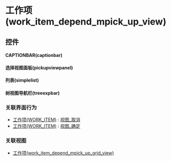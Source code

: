 # 工作项(work_item_depend_mpick_up_view)  <!-- {docsify-ignore-all} -->



## 控件
#### CAPTIONBAR(captionbar)
#### 选择视图面板(pickupviewpanel)
#### 列表(simplelist)
#### 树视图导航栏(treeexpbar)


### 关联界面行为
  * [工作项(WORK_ITEM)](module/ProjMgmt/work_item) : [视图_取消](module/ProjMgmt/work_item#界面行为)
  * [工作项(WORK_ITEM)](module/ProjMgmt/work_item) : [视图_确定](module/ProjMgmt/work_item#界面行为)

### 关联视图
  * [工作项(work_item_depend_mpick_up_grid_view)](app/view/work_item_depend_mpick_up_grid_view)

<script>
 const { createApp } = Vue
  createApp({
    data() {
      return {

      }
    }
  }).use(ElementPlus).mount('#app')
</script>